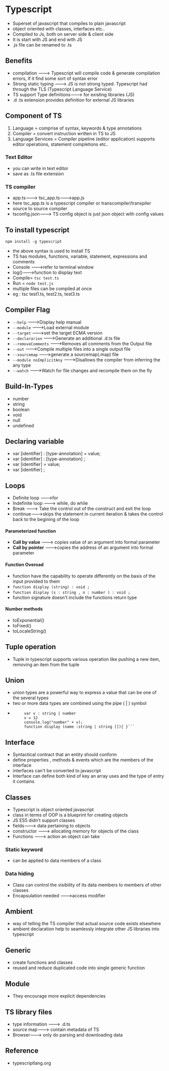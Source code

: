# Typescript
* Superset of javascript that compiles to plain javascript
* object oriented with classes, interfaces etc..
* Compiled to Js, both on server side & client side
* It is start with JS and end with JS
* .js file can be renamed to .ts
## Benefits
* compilation ---> Typescript will compile code & generate compilation errors, if it find some sort of syntax error 
* Strong static typing ---> JS is not strong typed. Typescript had through the TLS (Typescript Language Service)
* TS support Type definitions---> for existing libraries (JS)
* .d .ts extension provides definition for external JS libraries
## Component of TS
1. Language = comprise of syntax, keywords & type annotations
2. Compiler = convert instruction written in TS to JS
3.  Language Services = Compiler pipeline (editor application) supports editor operations, statement completions etc..
### Text Editor
* you can write in text editor
* save as .ts file extension
### TS compiler
* app.ts---> tsc_app.ts--->app.js
* here tsc_app.ts is a typescript compiler or transcompiler/transpiler
* source to source compiler
* tsconfig.json---> TS config object is just json object with config values
## To install typescript
``npm install -g typescript``
* the above syntax is used to install TS
* TS has modules, functions, variable, statement, expressions and comments
* Console --->refer to terminal window
* log()--->function to display text
* Compile= ``tsc test.ts``
* Run = ``node test.js``
* multiple files can be compiled at once
* eg : tsc test1.ts, test2.ts, test3.ts
## Compiler Flag
* ``--help`` --->Display help manual
* ``--module`` --->Load external module
* ``--target`` --->set the target ECMA version
* ``--declararion`` --->Generate an additional .d.ts file
* ``--removeComments`` --->Removes all comments from the Output file
*  ``--out`` --->Compile multiple files into a single output file
*  ``--sourcemap`` --->generate a sourcemap(.map) file
*  ``--module noImplicitAny`` --->Disallows the compiler from inferring the any type
*  ``--watch`` --->Watch for file changes and recompile them on the fly
## Build-In-Types
* number
* string
* boolean
* void
* null
* undefined
## Declaring variable
* var [identifier] : [type-annotation] = value;
* var [identifier] : [type-annotation] ;
* var [identifier]  = value;
* var [identifier] ;
## Loops
* Definite loop 
			--->for
* Indefinite loop
			---> while, do while
* Break ---> Take the control out of the construct and exit the loop
* continue--->skips the statement in current iteration & takes the control back to the begining of the loop
#### Parameterized function
* **Call by value** ---> copies value of an argument into formal parameter
*  **Call by pointer** --->copies the address of an argument into formal parameter
#### Function Overoad
* function have the capability to operate differently on the basis of the input provided to them
* ``function display (string) : void ;``
* ``function display (s : string , n : number ) : void ;``
* function signature doesn't include the functions return type
#### Number methods
* toExponential()
* toFixed()
* toLocaleString()
## Tuple operation
* Tuple in typescript supports various operation like pushing a new item, removing an item from the tuple
## Union
 * union types are a powerful way to express a value that can be one of the several types
 * two or more data types are combined using the pipe ( | ) symbol
 * ```
 		var v : string | number
 		v = 12 
		console.log("number" + v);
		function display (name :string | string []){ }```
## Interface
* Syntactical contract that an entity should conform
* define properties , methods & events which are the members of the interface
* interfaces can't be converted to javascript
* Interface can define both kind of key an array uses and the type of entry it contains
## Classes
* Typescript is object oriented javascript
* class in terms of OOP is a blueprint for creating objects
* JS ES5 didn't support classes
* fields---> data pertaining to objects
* constructor ---> allocating memory for objects of the class
* Functions ---> action an object can take
### Static keyword
* can be applied to data members of a class
### Data hiding
* Class can control the visibility of its data members to members of other classes
* Encapsulation needed --->access modifier
## Ambient
* way of telling the TS compiler that actual source code exists elsewhere
* ambient declaration help to seamlessly integrate other JS libraries into typescript
## Generic
* create functions and classes
* reused and reduce duplicated code into single generic function
## Module
* They encourage more explicit dependencies
## TS library files
* type information ---> .d.ts
* source map---> contain metadata of TS
* Browser---> only do parsing and downloading data
## Reference
* typescriptlang.org
